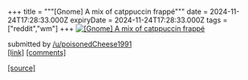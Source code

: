 +++
title = """[Gnome] A mix of catppuccin frappé"""
date = 2024-11-24T17:28:33.000Z
expiryDate = 2024-11-24T17:28:33.000Z
tags = ["reddit","wm"]
+++
[![[Gnome] A mix of catppuccin frappé](https://b.thumbs.redditmedia.com/yAOtHAF2QDBCxTxT4ixM_t9VkZTseCPWp_eKyIh3bCw.jpg "[Gnome] A mix of catppuccin frappé")](https://www.reddit.com/r/unixporn/comments/1gywd5d/gnome_a_mix_of_catppuccin_frappé/)

submitted by [/u/poisonedCheese1991](https://www.reddit.com/user/poisonedCheese1991)  
[\[link\]](https://www.reddit.com/gallery/1gywd5d) [\[comments\]](https://www.reddit.com/r/unixporn/comments/1gywd5d/gnome_a_mix_of_catppuccin_frappé/)

[[source]](https://www.reddit.com/r/unixporn/comments/1gywd5d/gnome_a_mix_of_catppuccin_frappé/)
